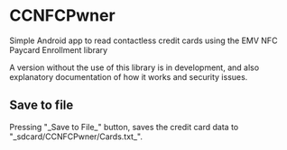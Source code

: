 CCNFCPwner
==========

Simple Android app to read contactless credit cards using the EMV NFC Paycard Enrollment library

A version without the use of this library is in development, and also explanatory documentation of how it works and security issues.

<h2>Save to file</h2>
Pressing "_Save to File_" button, saves the credit card data to "_sdcard/CCNFCPwner/Cards.txt_".
